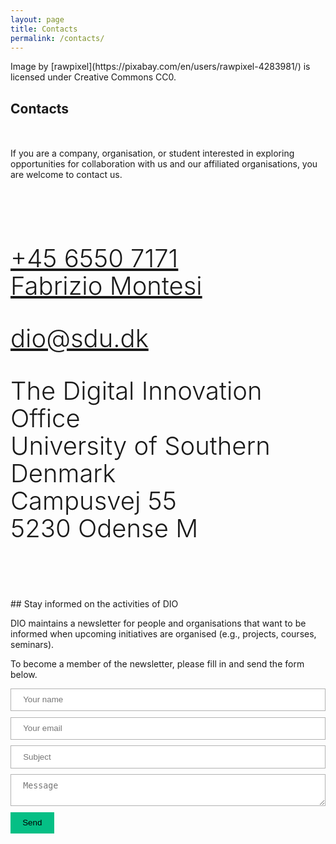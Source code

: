 ```yaml
---
layout: page
title: Contacts
permalink: /contacts/
---
```


<section markdown="0" class="featured-image" style="background-image: url(/assets/images/contacts.jpg)">
<p class="img-license" markdown="1">Image by [rawpixel](https://pixabay.com/en/users/rawpixel-4283981/) is licensed under Creative Commons CC0.</p>
</section>

<section>
<div class="container">

<div class="row">
<div class="col-xs-12" markdown="1">
<h2 style="margin-bottom:50px;">Contacts</h2>

If you are a company, organisation, or student interested in exploring opportunities for collaboration with us and our affiliated organisations, you are welcome to contact us.
</div>
</div>

<style>
.mx-auto {
    margin-right: auto !important;
    margin-left: auto !important;
}

.mb-4 {
    margin-bottom: 1.5rem !important;
}
.mr-3 {
    margin-right: 1rem !important;
}
.d-block {
    display: block !important;
}
.display-4 {
    font-size: 5.5rem;
    font-weight: 300;
    line-height: 1.1;
  }
  .display-2 {
    font-size: 2.5rem;
    font-weight: 300;
    line-height: 1.1;
  }
</style>

  <div style="padding-top:50px; padding-bottom:50px;" class="row">
    <div class="col-xs-3 text-center">
      <div class="icon border-gray d-block mr-3 display-4 mx-auto mb-4"><i class="fa text-secondary fa-phone"></i></div>
      <p class="display-2"><a href="tel:+45-6550-7171">+45 6550 7171 <br> Fabrizio Montesi</a></p>
    </div>
    <div class="col-xs-3 text-center">
      <div class="icon border-gray d-block mr-3 display-4 mx-auto mb-4"><i class="fa text-secondary fa-at"></i></div>
      <p class="display-2"><a href="mailto:dio@sdu.dk">dio@sdu.dk</a></p>
    </div>
    <div class="col-xs-6 text-center">
      <div class="icon border-gray d-block mr-3 display-4 mx-auto mb-4"><i class="fa text-secondary fa-envelope"></i></div>
      <p class="display-2">
    The Digital Innovation Office<br>
    University of Southern Denmark<br>
    Campusvej 55<br> 5230 Odense M</p>
    </div>
  </div>
</div>


<style>
button, .button, input[type="text"], input[type="email"], input[type="search"], input[type="submit"], textarea {
    padding: .6rem 1.2rem;
    margin-bottom: .6rem;
    transition: color .1s, background-color .1s, border .1s;
    line-height: inherit;
    border: none;
    box-shadow: none;
    border-radius: 0;
    -webkit-appearance: none;
}

input[type="text"], input[type="email"], input[type="search"], textarea {
    width: 100%;
    border: 1px solid #b3b3b3;
}

input[type="submit"], button, .button {
    cursor: pointer;
    display: inline-block;
    background: #05bf85;
    position: relative;
    transition: box-shadow .1s;
    will-change: box-shadow;
    box-shadow: inset 0 0 0 2rem transparent;
}
</style>

<div class="container">
<div class="row">
<div class="col-xs-12" markdown="1">
## Stay informed on the activities of DIO

DIO maintains a newsletter for people and organisations that want to be informed when upcoming initiatives are organised (e.g., projects, courses, seminars).
 
To become a member of the newsletter, please fill in and send the form below.

<div id="join-form">
  <form action="https://formspree.io/dio@sdu.dk" method="POST">
    <input type="text" name="name" placeholder="Your name">
    <input type="email" name="_replyto" placeholder="Your email">
    <input type="text" name="subject" placeholder="Subject">
    <textarea name="message" placeholder="Message"></textarea>
    <input type="submit" value="Send">
  </form>
</div>
</div>

</div>
</section>
